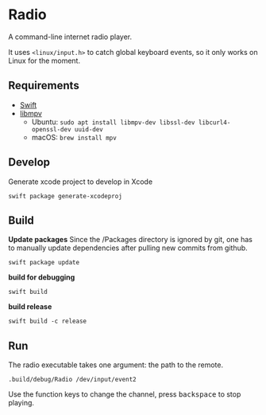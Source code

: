 # Radio
A command-line internet radio player.

It uses `<linux/input.h>` to catch global keyboard events, so it only works on Linux for the moment.

## Requirements

- [Swift](https://swift.org/download/#releases)
- [libmpv](https://mpv.io)
  - Ubuntu: `sudo apt install libmpv-dev libssl-dev libcurl4-openssl-dev uuid-dev `
  - macOS: `brew install mpv`

## Develop

Generate xcode project to develop in Xcode

```shell
swift package generate-xcodeproj
```

## Build

**Update packages**
Since the /Packages directory is ignored by git, one has to manually update dependencies after pulling new commits from github.
```shell
swift package update
```

**build for debugging**

```shell
swift build
```

**build release**

```shell
swift build -c release
```

## Run

The radio executable takes one argument: the path to the remote.
```shell
.build/debug/Radio /dev/input/event2
```
Use the function keys to change the channel, press <kbd>backspace</kbd> to stop playing.
